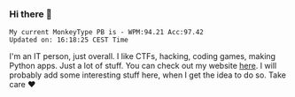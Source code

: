 ### Hi there 👋
<!-- PB START -->
```
My current MonkeyType PB is - WPM:94.21 Acc:97.42
Updated on: 16:18:25 CEST Time
```
<!-- PB END -->
I'm an IT person, just overall. I like CTFs, hacking, coding games, making Python apps. Just a lot of stuff.
You can check out my website [here](https://skill3472.github.io/).
I will probably add some interesting stuff here, when I get the idea to do so. Take care ❤️
